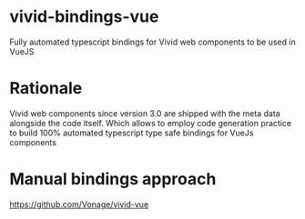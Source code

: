 # vivid-bindings-vue
Fully automated typescript bindings for Vivid web components to be used in VueJS

# Rationale

Vivid web components since version 3.0 are shipped with the meta data alongside the code itself.
Which allows to employ code generation practice to build 100% automated typescript type safe bindings for VueJs components

# Manual bindings approach
https://github.com/Vonage/vivid-vue

